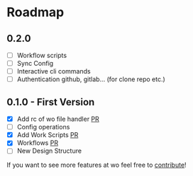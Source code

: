 # Roadmap

## 0.2.0
- [ ] Workflow scripts
- [ ] Sync Config
- [ ] Interactive cli commands
- [ ] Authentication github, gitlab... (for clone repo etc.)

## 0.1.0 - First Version
- [x] Add rc of wo file handler [PR](https://github.com/ali-furkan/wo/pull/1)
- [ ] Config operations
- [x] Add Work Scripts [PR](https://github.com/ali-furkan/wo/pull/2)
- [x] Workflows [PR](https://github.com/ali-furkan/wo/pull/6)
- [ ] New Design Structure 

If you want to see more features at wo feel free to [contribute](#Contributing)!
